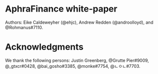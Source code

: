 # AphraFinance white-paper
Authors: Eike Caldeweyher (@ehjc), Andrew Redden (@androolloyd), and @Rohmanus#7110.

# Acknowledgments
We thank the following persons:
Justin Greenberg, @Grutte Pier#9009, @_gtxcr#0428, @bai_gosho#3385, @monke#7754, @ㄴㅇㄴ#7703.
